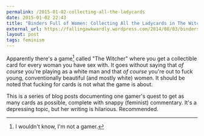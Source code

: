 ```yaml
---
permalink: /2015-01-02-collecting-all-the-ladycards
date: 2015-01-02 22:43
title: "Binders Full of Women: Collecting All the Ladycards in The Witcher"
external_url: https://fallingawkwardly.wordpress.com/2014/08/03/binders-full-of-women-collecting-all-the-ladycards-in-the-witcher-part-1/
layout: post
tags: feminism
---
```


Apparently there's a game[^game] called "The Witcher" where you get a collectible card for every woman you have sex with. It goes without saying that *of course* you're playing as a white man and that *of course* you're out to fuck young, conventionally beautiful (and mostly white) women. It should be noted that fucking for cards is not what the game is about.

This is a series of blog posts documenting one gamer's quest to get as many cards as possible, complete with snappy (feminist) commentary. It's a depressing topic, but her writing is hilarious. Recommended. 

[^game]: I wouldn't know, I'm not a gamer. 